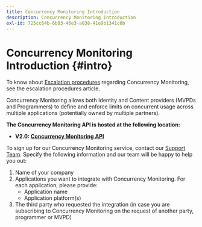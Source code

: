 ```yaml
---
title: Concurrency Monitoring Introduction
description: Concurrency Monitoring Introduction
exl-id: 725cc64b-6b03-46e3-a038-41e9b1341c6b
---
```

# Concurrency Monitoring Introduction {#intro}

To know about [Escalation procedures](/help/concurrency-monitoring/cm-escalation-procedures.md) regarding Concurrency Monitoring, see the escalation procedures article. 

Concurrency Monitoring allows both Identity and Content providers (MVPDs and Programmers) to define and enforce limits on concurrent usage across multiple applications (potentially owned by multiple partners). 

**The Concurrency Monitoring API is hosted at the following location:**

* **V2.0: [Concurrency Monitoring API](http://docs.adobeptime.io/cm-api-v2/)**

To sign up for our Concurrency Monitoring service, contact our [Support Team](mailto:tve-support@adobe.com). Specify the following information and our team will be happy to help you out:

1. Name of your company
1. Applications you want to integrate with Concurrency Monitoring. For each application, please provide:
    * Application name
    * Application platform(s)
1. The third party who requested the integration (in case you are subscribing to Concurrency Monitoring on the request of another party, programmer or MVPD)
